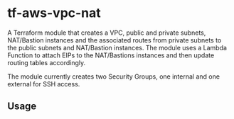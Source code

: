 # tf-aws-vpc-nat

A Terraform module that creates a VPC, public and private subnets,
NAT/Bastion instances and the associated routes from private subnets
to the public subnets and NAT/Bastion instances. The module uses a
Lambda Function to attach EIPs to the NAT/Bastions instances and then
update routing tables accordingly.

The module currently creates two Security Groups, one internal and
one external for SSH access.

## Usage


